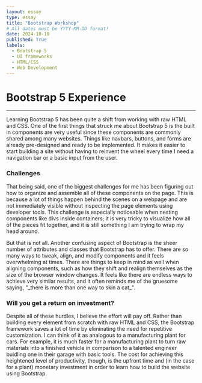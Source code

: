 ```yaml
---
layout: essay
type: essay
title: "Bootstrap Workshop"
# All dates must be YYYY-MM-DD format!
date: 2024-10-10
published: True
labels:
  - Bootstrap 5
  - UI frameworks
  - HTML/CSS
  - Web Development
---
```

# Bootstrap 5 Experience

<hr>

<p>
	Learning Bootstrap 5 has been quite a shift from working with raw HTML and CSS. One of the first things that struck me about Bootstrap 5 is the built in components are very useful since these components are commonly shared among many websites. Things like navbars, buttons, and forms are already pre-designed and ready to be implemented. It makes it easier to start building a site without having to reinvent the wheel every time I need a navigation bar or a basic input from the user.
</p>

### Challenges
<p>
	That being said, one of the biggest challenges for me has been figuring out how to organize and assemble all of these components on the page. This is because a lot of things happen behind the scenes on a webpage and are not immediately visible without inspecting the page elements using developer tools. This challenge is especially noticeable when nesting components like divs inside containers; it is very tricky to visualize how all of the pieces fit together, and it is still something I am trying to wrap my head around. 
</p>
<p>
	But that is not all. Another confusing aspect of Bootstrap is the sheer number of attributes and classes that Bootstrap has to offer. There are so many ways to tweak, align, and modify components and it feels overwhelming at times. There are things to keep in mind as well when aligning components, such as how they shift and realign themselves as the size of the browser window changes. It feels like there are endless ways to achieve very similar results, and it often reminds me of the gruesome saying, "_there is more than one way to skin a cat_".
</p>

### Will you get a return on investment?
<p>
	Despite all of these hurdles, I believe the effort will pay off. Rather than building every element from scratch with raw HTML and CSS, the Bootstrap framework saves a lot of time by eliminating the need for repetitive customization. I can think of it as analogous to a manufacturing plant for cars. For example, it is much faster for a manufacturing plant to turn raw materials into a finished vehicle in comparison to a talented engineer buidling one in their garage with basic tools. The cost for achieving this heightened level of productivity, though, is the upfront time and (in the case for a plant) monetary investment in order to learn how to build the website using Bootstrap.
</p>
